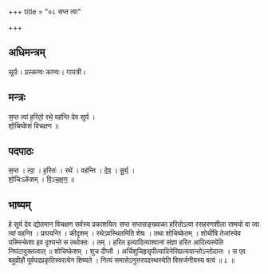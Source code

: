 +++
title = "०८ सप्त त्वा"

+++
## अधिमन्त्रम्
सूर्यः। प्रस्कण्वः काण्वः। गायत्री।

## मन्त्रः
स॒प्त त्वा॑ ह॒रितो॒ रथे॒ वह॑न्ति देव सूर्य ।  
शो॒चिष्के॑शं विचक्षण ॥

## पदपाठः
स॒प्त । त्वा॒ । ह॒रितः॑ । रथे॑ । वह॑न्ति । दे॒व॒ । सू॒र्य॒ ।  
शो॒चिःऽके॑शम् । वि॒ऽच॒क्ष॒ण॒ ॥

## भाष्यम्
हे सूर्य देव द्योतमान विचक्षण सर्वस्य प्रकाशयितः सप्त सप्तसङ्ख्याका हरितोऽत्वा रसहरणशीला रश्मयो वा त्वा त्वां वहन्ति । प्रापयन्ति । कीदृशम् । रथेऽवस्थितमिति शेषः । तथा शोचिष्केतम् । शोचींषि तेजांस्येव यस्मिन्केशा इव दृश्यन्ते स तथोक्तः । तम् । हरित इत्यादित्याश्वानां संज्ञा हरित आदित्यस्येति निघंटावुक्तत्वात् ॥ शोचिष्केशम् । शुच दीप्तौ । अर्चिशुचिहृसृपीत्यादिनेसिप्रत्ययान्तोऽन्तोदात्तः । स एव बहुव्रीहौ पूर्वपदप्रकृतिस्वरत्वेन शिष्यते । नित्यं समासेऽनुत्तरपदस्थस्येति विसर्जनीयस्य षत्वं ॥ ८ ॥